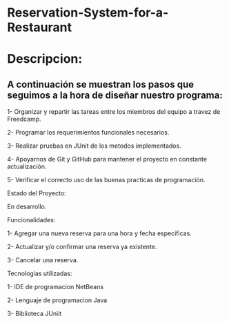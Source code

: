 # Reservation-System-for-a-Restaurant
# Descripcion:

## A continuación se muestran los pasos que seguimos a la hora de diseñar nuestro programa:

1- Organizar y repartir las tareas entre los miembros del equipo a travez de Freedcamp.

2- Programar los requerimientos funcionales necesarios.

3- Realizar pruebas en JUnit de los metodos implementados.

4- Apoyarnos de Git y GitHub para mantener el proyecto en constante actualización.

5- Verificar el correcto uso de las buenas practicas de programación.

Estado del Proyecto:

En desarrollo.

Funcionalidades:

1- Agregar una nueva reserva para una hora y fecha especificas.

2- Actualizar y/o confirmar una reserva ya existente.

3- Cancelar una reserva.

Tecnologías utilizadas:

1- IDE de programacion NetBeans

2- Lenguaje de programacion Java

3- Biblioteca JUniit

